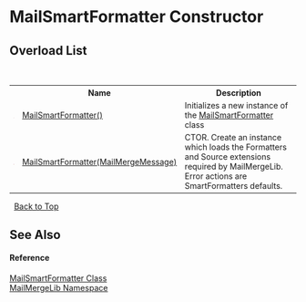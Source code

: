 # MailSmartFormatter Constructor 
 


## Overload List
&nbsp;<table><tr><th></th><th>Name</th><th>Description</th></tr><tr><td>![Protected method](media/protmethod.gif "Protected method")</td><td><a href="d9e1ef24-128f-8041-9f93-d9bc835b153a">MailSmartFormatter()</a></td><td>
Initializes a new instance of the <a href="37f9d4f3-8a88-596d-957b-cf662c70a418">MailSmartFormatter</a> class</td></tr><tr><td>![Protected method](media/protmethod.gif "Protected method")</td><td><a href="40c3fc94-dd55-f957-05a4-1c3bceafdbd0">MailSmartFormatter(MailMergeMessage)</a></td><td>
CTOR. Create an instance which loads the Formatters and Source extensions required by MailMergeLib. Error actions are SmartFormatters defaults.</td></tr></table>&nbsp;
<a href="#mailsmartformatter-constructor">Back to Top</a>

## See Also


#### Reference
<a href="37f9d4f3-8a88-596d-957b-cf662c70a418">MailSmartFormatter Class</a><br /><a href="31c6ebbe-d683-7561-7308-5a5ee1f76bf5">MailMergeLib Namespace</a><br />